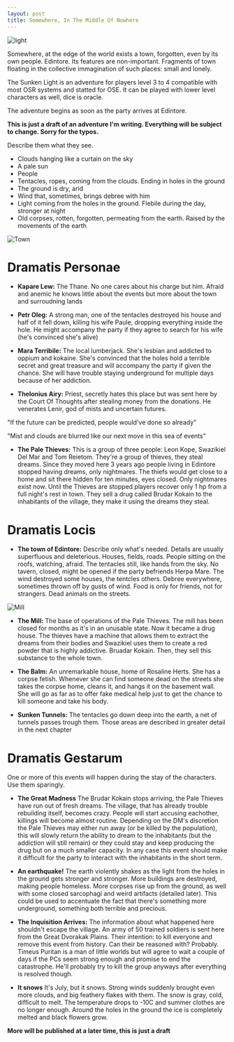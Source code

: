 ```yaml
---
layout: post
title: Somewhere, In The Middle Of Nowhere
---
```


![light](https://i.imgur.com/PBQdXIX.png)

Somewhere, at the edge of the world exists a town, forgotten, even by its own people. Edintore. Its features are non-important. Fragments of town floating in the collective immagination of such places: small and lonely. 

The Sunken Light is an adventure for players level 3 to 4 compatible with most OSR systems and statted for OSE. It can be played with lower level characters as well, dice is oracle. 

The adventure begins as soon as the party arrives at Edintore. 

**This is just a draft of an adventure I'm writing. Everything will be subject to change. Sorry for the typos.**

<!--more-->

Describe them what they see.

* Clouds hanging like a curtain on the sky
* A pale sun
* People 
* Tentacles, ropes, coming from the clouds. Ending in holes in the ground
* The ground is dry, arid
* Wind that, sometimes, brings debree with him
* Light coming from the holes in the ground. Flebile during the day, stronger at night
* Old corpses, rotten, forgotten, permeating from the earth. Raised by the movements of the earth

![Town](https://i.imgur.com/gA7pw7d.png)

# Dramatis Personae

* **Kapare Lew:** The Thane. No one cares about his charge but him. Afraid and anemic he knows little about the events but more about the town and surroudning lands 

* **Petr Oleg:** A strong man, one of the tentacles destroyed his house and half of it fell down, killing his wife Paule, dropping everything inside the hole. He might accompany the party if they agree to search for his wife (he's convinced she's alive)

* **Mara Terribile:** The local lumberjack. She's lesbian and addicted to oppium and kokaine. She's convinced that the holes hold a terrible secret and great treasure and will accompany the party if given the chance. She will have trouble staying underground for multiple days because of her addiction.

* **Thelonius Airy:** Priest, secretly hates this place but was sent here by the Court Of Thoughts after stealing money from the donations. He venerates Lenir, god of mists and uncertain futures.

"If the future can be predicted, people would've done so already"

"Mist and clouds are blurred like our next move in this sea of events"

* **The Pale Thieves:** This is a group of three people: Leon Kope, Swazikiel Del Mar and Tom Reietom. They're a group of thieves, they steal dreams. Since they moved here 3 years ago people living in Edintore stopped having dreams, only nightmares. The thiefs would get close to a home and sit there hidden for ten minutes, eyes closed. Only nightmares exist now. Until the Thieves are stopped players recover only 1 hp from a full night's rest in town. They sell a drug called Brudar Kokain to the inhabitants of the village, they make it using the dreams they steal.

# Dramatis Locis


* **The town of Edintore:** Describe only what's needed. Details are usually superfluous and deleterious. Houses, fields, roads. People sitting on the roofs, watching, afraid. The tentacles still, like hands from the sky. No tavern, closed, might be opened if the party befriends Herpa Mare. The wind destroyed some houses, the tentcles others. Debree everywhere, sometimes thrown off by gusts of wind. Food is only for friends, not for strangers. Dead animals on the streets.

![Mill](https://i.imgur.com/1T27XRp.png)

* **The Mill:** The base of operations of the Pale Thieves. The mill has been closed for months as it's in an unusable state. Now it became a drug house. The thieves have a machine that allows them to extract the dreams from their bodies and Swazikiel uses them to create a red powder that is highly addictive. Bruadar Kokain. Then, they sell this substance to the whole town.

* **The Balm:** An unremarkable house, home of Rosaline Herts. She has a corpse fetish. Whenever she can find someone dead on the streets she takes the corpse home, cleans it, and hangs it on the basement wall. She will go as far as to offer fake medical help just to get the chance to kill someone and take his body.

* **Sunken Tunnels:** The tentacles go down deep into the earth, a net of tunnels passes trough them. Those areas are described in greater detail in the next chapter 

# Dramatis Gestarum 

One or more of this events will happen during the stay of the characters. Use them sparingly.

* **The Great Madness** The Brudar Kokain stops arriving, the Pale Thieves have run out of fresh dreams. The village, that has already trouble rebuilding itself, becomes crazy. People will start accusing eachother, killings will become almost routine. Depending on the DM's discretion the Pale Thieves may either run away (or be killed by the population), this will slowly return the ability to dream to the inhabitants (but the addiction will still remain) or they could stay and keep producing the drug but on a much smaller capacity. In any case this event should make it difficult for the party to interact with the inhabitants in the short term.

* **An earthquake!** The earth violently shakes as the light from the holes in the ground gets stronger and stronger. More buildings are destroyed, making people homeless. More corpses rise up from the ground, as well with some closed sarcophagi and weird artifacts (detailed later). This could be used to accentuate the fact that there's something more underground, something both terrible and precious.

* **The Inquisition Arrives:** The information about what happened here shouldn't escape the village. An army of 50 trained soldiers is sent here from the Great Dvorakak Plains. Their intention: to kill everyone and remove this event from history. Can their be reasoned with? Probably. Timeus Puritan is a man of little worlds but will agree to wait a couple of days if the PCs seem strong enough and promise to end the catastrophe. He'll probably try to kill the group anyways after everything is resolved though.

* **It snows** It's July, but it snows. Strong winds suddenly brought even more clouds, and big feathery flakes with them. The snow is gray, cold, difficult to melt. The temperature drops to -10C and summer clothes are no longer enough. Around the holes in the ground the ice is completely melted and black flowers grow. 

**More will be published at a later time, this is just a draft**